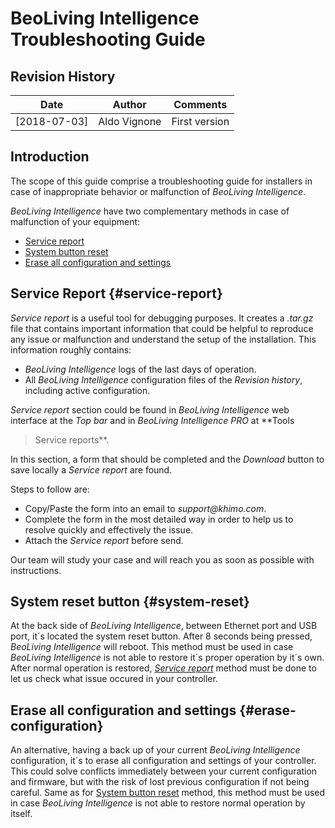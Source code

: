 # BeoLiving Intelligence Troubleshooting Guide

## Revision History

|    Date      | Author       | Comments             |
|--------------|--------------|----------------------|
| [2018-07-03] | Aldo Vignone | First version        |    

## Introduction

The scope of this guide comprise a troubleshooting guide for installers in case of inappropriate behavior or malfunction of 
_BeoLiving Intelligence_.

_BeoLiving Intelligence_ have two complementary methods in case of malfunction of your equipment:

+ [Service report](#service-report)
+ [System button reset](#system-reset)
+ [Erase all configuration and settings](#erase-configuration)

## Service Report {#service-report}

_Service report_ is a useful tool for debugging purposes. It creates a _.tar.gz_ file that contains important information that could be helpful 
to reproduce any issue or malfunction and understand the setup of the installation. This information roughly contains:

+ _BeoLiving Intelligence_ logs of the last days of operation.
+ All _BeoLiving Intelligence_ configuration files of the _Revision history_, including active configuration.

_Service report_ section could be found in _BeoLiving Intelligence_ web interface at the _Top bar_ and in _BeoLiving Intelligence PRO_ at **Tools 
> Service reports**. 

In this section, a form that should be completed and the _Download_ button to save locally a _Service report_ are found.   

Steps to follow are:

+ Copy/Paste the form into an email to _support@khimo.com_. 
+ Complete the form in the most detailed way in order to help us to resolve quickly and effectively the issue.
+ Attach the _Service report_ before send.

Our team will study your case and will reach you as soon as possible with instructions.

## System reset button {#system-reset}

At the back side of _BeoLiving Intelligence_, between Ethernet port and USB port, it´s located the system reset button. After 8 seconds being 
pressed, _BeoLiving Intelligence_ will reboot. This method must be used in case _BeoLiving Intelligence_ is not able to restore it´s proper 
operation by it´s own. After normal operation is restored, *[Service report](#service-report)* method must be done to let us check what issue 
occured in your controller.

## Erase all configuration and settings {#erase-configuration}

An alternative, having a back up of your current _BeoLiving Intelligence_ configuration, it´s to erase all configuration and settings of your 
controller. This could solve conflicts immediately between your current configuration and firmware, but with the risk of lost previous 
configuration if not being careful. Same as for [System button reset](#system-reset) method, this method must be used in case _BeoLiving 
Intelligence_ is not able to restore normal operation by itself.
